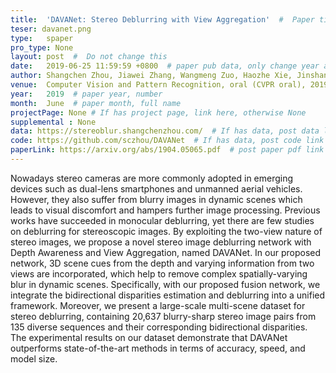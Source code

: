 ```yaml
---
title:  'DAVANet: Stereo Deblurring with View Aggregation'  #  Paper title, covered by ''
teser: davanet.png
type:   spaper
pro_type: None
layout: post  #  Do not change this
date:   2019-06-25 11:59:59 +0800  # paper pub data, only change year and month according to this format
author: Shangchen Zhou, Jiawei Zhang, Wangmeng Zuo, Haozhe Xie, Jinshan Pan, Jimmy S. Ren  # authors information
venue:  Computer Vision and Pattern Recognition, oral (CVPR oral), 2019
year:   2019  # paper year, number
month:  June  # paper month, full name
projectPage: None # If has project page, link here, otherwise None
supplemental : None
data: https://stereoblur.shangchenzhou.com/  # If has data, post data link here, otherwise None
code: https://github.com/sczhou/DAVANet  # If has data, post code link here, otherwise None
paperLink: https://arxiv.org/abs/1904.05065.pdf  # post paper pdf link here
---
```


Nowadays stereo cameras are more commonly adopted in emerging devices such as dual-lens smartphones and unmanned aerial vehicles. However, they also suffer from blurry images in dynamic scenes which leads to visual discomfort and hampers further image processing. Previous works have succeeded in monocular deblurring, yet there are few studies on deblurring for stereoscopic images. By exploiting the two-view nature of stereo images, we propose a novel stereo image deblurring network with Depth Awareness and View Aggregation, named DAVANet. In our proposed network, 3D scene cues from the depth and varying information from two views are incorporated, which help to remove complex spatially-varying blur in dynamic scenes. Specifically, with our proposed fusion network, we integrate the bidirectional disparities estimation and deblurring into a unified framework. Moreover, we present a large-scale multi-scene dataset for stereo deblurring, containing 20,637 blurry-sharp stereo image pairs from 135 diverse sequences and their corresponding bidirectional disparities. The experimental results on our dataset demonstrate that DAVANet outperforms state-of-the-art methods in terms of accuracy, speed, and model size.
